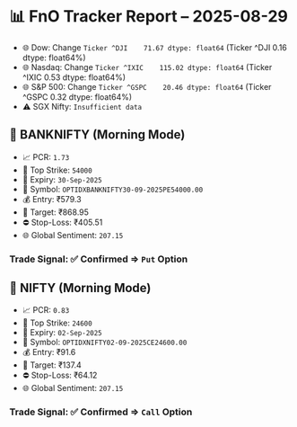 # 📊 FnO Tracker Report – 2025-08-29
- 🌐 Dow: Change `Ticker
^DJI    71.67
dtype: float64` (Ticker
^DJI    0.16
dtype: float64%)
- 🌐 Nasdaq: Change `Ticker
^IXIC    115.02
dtype: float64` (Ticker
^IXIC    0.53
dtype: float64%)
- 🌐 S&P 500: Change `Ticker
^GSPC    20.46
dtype: float64` (Ticker
^GSPC    0.32
dtype: float64%)
- ⚠️ SGX Nifty: `Insufficient data`
## 📘 BANKNIFTY (Morning Mode)
- 📈 PCR: `1.73`
- 🔢 Top Strike: `54000`
- 📆 Expiry: `30-Sep-2025`
- 🎫 Symbol: `OPTIDXBANKNIFTY30-09-2025PE54000.00`
- 💰 Entry: ₹579.3
- 🎯 Target: ₹868.95
- ⛔ Stop-Loss: ₹405.51
- 🌐 Global Sentiment: `207.15`
### Trade Signal: ✅ Confirmed ⇒ `Put` Option
## 📘 NIFTY (Morning Mode)
- 📈 PCR: `0.83`
- 🔢 Top Strike: `24600`
- 📆 Expiry: `02-Sep-2025`
- 🎫 Symbol: `OPTIDXNIFTY02-09-2025CE24600.00`
- 💰 Entry: ₹91.6
- 🎯 Target: ₹137.4
- ⛔ Stop-Loss: ₹64.12
- 🌐 Global Sentiment: `207.15`
### Trade Signal: ✅ Confirmed ⇒ `Call` Option